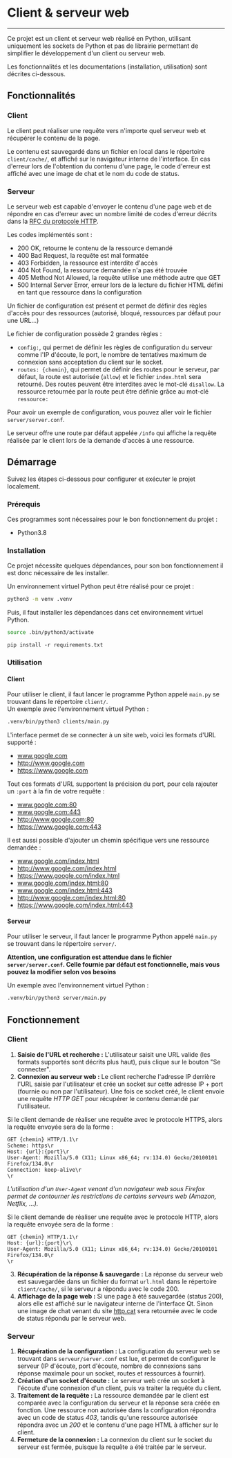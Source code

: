 # Client & serveur web
---

Ce projet est un client et serveur web réalisé en Python, utilisant uniquement les sockets de Python et pas de librairie permettant de simplifier le développement d'un client ou serveur web.

Les fonctionnalités et les documentations (installation, utilisation) sont décrites ci-dessous.  

## Fonctionnalités

### Client

Le client peut réaliser une requête vers n'importe quel serveur web et récupérer le contenu de la page.  
  
Le contenu est sauvegardé dans un fichier en local dans le répertoire `client/cache/`, et affiché sur le navigateur interne de l'interface. En cas d'erreur lors de l'obtention du contenu d'une page, le code d'erreur est affiché avec une image de chat et le nom du code de status.

### Serveur

Le serveur web est capable d'envoyer le contenu d'une page web et de répondre en cas d'erreur avec un nombre limité de codes d'erreur décrits dans la [RFC du protocole HTTP](https://www.rfc-editor.org/rfc/rfc2616.txt).  
  
Les codes implémentés sont :  
- 200 OK, retourne le contenu de la ressource demandé  
- 400 Bad Request, la requête est mal formatée  
- 403 Forbidden, la ressource est interdite d'accès  
- 404 Not Found, la ressource demandée n'a pas été trouvée  
- 405 Method Not Allowed, la requête utilise une méthode autre que GET  
- 500 Internal Server Error, erreur lors de la lecture du fichier HTML défini en tant que ressource dans la configuration  
  
Un fichier de configuration est présent et permet de définir des règles d'accès pour des ressources (autorisé, bloqué, ressources par défaut pour une URL...)  

Le fichier de configuration possède 2 grandes règles :  
- `config:`, qui permet de définir les règles de configuration du serveur comme l'IP d'écoute, le port, le nombre de tentatives maximum de connexion sans acceptation du client sur le socket.  
- `routes: {chemin}`, qui permet de définir des routes pour le serveur, par défaut, la route est autorisée (`allow`) et le fichier `index.html` sera retourné. Des routes peuvent être interdites avec le mot-clé `disallow`. La ressource retournée par la route peut être définie grâce au mot-clé `ressource:`  
  
Pour avoir un exemple de configuration, vous pouvez aller voir le fichier `server/server.conf`.

Le serveur offre une route par défaut appelée `/info` qui affiche la requête réalisée par le client lors de la demande d'accès à une ressource.

## Démarrage

Suivez les étapes ci-dessous pour configurer et exécuter le projet localement.

### Prérequis

Ces programmes sont nécessaires pour le bon fonctionnement du projet :

- Python3.8

### Installation

Ce projet nécessite quelques dépendances, pour son bon fonctionnement il est donc nécessaire de les installer.  
  
Un environnement virtuel Python peut être réalisé pour ce projet :

```bash
python3 -m venv .venv
```

Puis, il faut installer les dépendances dans cet environnement virtuel Python.

```bash
source .bin/python3/activate
```

```pip
pip install -r requirements.txt
```

### Utilisation

#### Client

Pour utiliser le client, il faut lancer le programme Python appelé `main.py` se trouvant dans le répertoire `client/`.  
Un exemple avec l'environnement virtuel Python :

```bash
.venv/bin/python3 clients/main.py
```

L'interface permet de se connecter à un site web, voici les formats d'URL supporté :
- www.google.com
- http://www.google.com
- https://www.google.com

Tout ces formats d'URL supportent la précision du port, pour cela rajouter un `:port` à la fin de votre requête :
- www.google.com:80
- www.google.com:443
- http://www.google.com:80
- https://www.google.com:443

Il est aussi possible d'ajouter un chemin spécifique vers une ressource demandée :
- www.google.com/index.html
- http://www.google.com/index.html
- https://www.google.com/index.html
- www.google.com/index.html:80
- www.google.com/index.html:443
- http://www.google.com/index.html:80
- https://www.google.com/index.html:443

#### Serveur

Pour utiliser le serveur, il faut lancer le programme Python appelé `main.py` se trouvant dans le répertoire `server/`.  
  
**Attention, une configuration est attendue dans le fichier `server/server.conf`. Celle fournie par défaut est fonctionnelle, mais vous pouvez la modifier selon vos besoins**  
  
Un exemple avec l'environnement virtuel Python :  

```bash
.venv/bin/python3 server/main.py
```

## Fonctionnement

### Client

1. **Saisie de l'URL et recherche :** L'utilisateur saisit une URL valide (les formats supportés sont décrits plus haut), puis clique sur le bouton "Se connecter".
2. **Connexion au serveur web :** Le client recherche l'adresse IP derrière l'URL saisie par l'utilisateur et crée un socket sur cette adresse IP + port (fournie ou non par l'utilisateur). Une fois ce socket créé, le client envoie une requête *HTTP GET* pour récupérer le contenu demandé par l'utilisateur.

Si le client demande de réaliser une requête avec le protocole HTTPS, alors la requête envoyée sera de la forme :
```
GET {chemin} HTTP/1.1\r
Scheme: https\r
Host: {url}:{port}\r
User-Agent: Mozilla/5.0 (X11; Linux x86_64; rv:134.0) Gecko/20100101 Firefox/134.0\r
Connection: keep-alive\r
\r
```
*L'utilisation d'un `User-Agent` venant d'un navigateur web sous Firefox permet de contourner les restrictions de certains serveurs web (Amazon, Netflix, ...).*

Si le client demande de réaliser une requête avec le protocole HTTP, alors la requête envoyée sera de la forme :
```
GET {chemin} HTTP/1.1\r
Host: {url}:{port}\r\
User-Agent: Mozilla/5.0 (X11; Linux x86_64; rv:134.0) Gecko/20100101 Firefox/134.0\r
\r
```

3. **Récupération de la réponse & sauvegarde :** La réponse du serveur web est sauvegardée dans un fichier du format `url.html` dans le répertoire `client/cache/`, si le serveur a répondu avec le code 200. 
4. **Affichage de la page web :** Si une page à été sauvegardée (status 200), alors elle est affiché sur le navigateur interne de l'interface Qt. Sinon une image de chat venant du site [http.cat](https://http.cat) sera retournée avec le code de status répondu par le serveur web.

### Serveur

1. **Récupération de la configuration :** La configuration du serveur web se trouvant dans `serveur/server.conf` est lue, et permet de configurer le serveur (IP d'écoute, port d'écoute, nombre de connexions sans réponse maximale pour un socket, routes et ressources à fournir).
2. **Création d'un socket d'écoute :** Le serveur web crée un socket à l'écoute d'une connexion d'un client, puis va traiter la requête du client.
3. **Traitement de la requête :** La ressource demandée par le client est comparée avec la configuration du serveur et la réponse sera créée en fonction. Une ressource non autorisée dans la configuration répondra avec un code de status *403*, tandis qu'une ressource autorisée répondra avec un *200* et le contenu d'une page HTML à afficher sur le client.
4. **Fermeture de la connexion :** La connexion du client sur le socket du serveur est fermée, puisque la requête a été traitée par le serveur.
